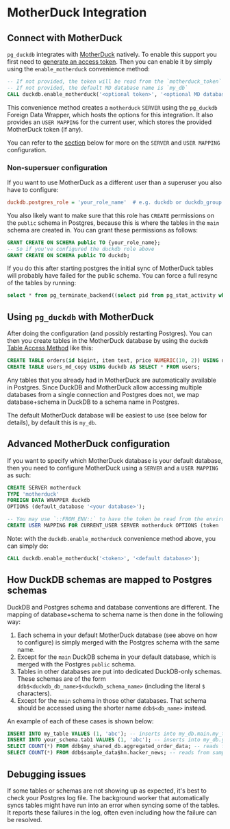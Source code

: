 # MotherDuck Integration

## Connect with MotherDuck

`pg_duckdb` integrates with [MotherDuck][md] natively.
To enable this support you first need to [generate an access token][md-access-token].
Then you can enable it by simply using the `enable_motherduck` convenience method:

```sql
-- If not provided, the token will be read from the `motherduck_token` environment variable
-- If not provided, the default MD database name is `my_db`
CALL duckdb.enable_motherduck('<optional token>', '<optional MD database name>');
```

This convenience method creates a `motherduck` `SERVER` using the `pg_duckdb` Foreign Data Wrapper, which hosts the options for this integration. It also provides an `USER MAPPING` for the current user, which stores the provided MotherDuck token (if any).

You can refer to the [section](advanced-motherduck-configuration) below for more on the `SERVER` and `USER MAPPING` configuration.

### Non-supersuer configuration

If you want to use MotherDuck as a different user than a superuser you also have to configure:

```ini
duckdb.postgres_role = 'your_role_name'  # e.g. duckdb or duckdb_group
```

You also likely want to make sure that this role has `CREATE` permissions on the `public` schema in Postgres, because this is where the tables in the `main` schema are created in. You can grant these permissions as follows:

```sql
GRANT CREATE ON SCHEMA public TO {your_role_name};
-- So if you've configured the duckdb role above
GRANT CREATE ON SCHEMA public TO duckdb;
```

If you do this after starting postgres the initial sync of MotherDuck tables will probably have failed for the public schema. You can force a full resync of the tables by running:

```sql
select * from pg_terminate_backend((select pid from pg_stat_activity where backend_type = 'pg_duckdb sync worker'));
```

## Using `pg_duckdb` with MotherDuck

After doing the configuration (and possibly restarting Postgres). You can then you create tables in the MotherDuck database by using the `duckdb` [Table Access Method][tam] like this:

```sql
CREATE TABLE orders(id bigint, item text, price NUMERIC(10, 2)) USING duckdb;
CREATE TABLE users_md_copy USING duckdb AS SELECT * FROM users;
```

[tam]: https://www.postgresql.org/docs/current/tableam.html

Any tables that you already had in MotherDuck are automatically available in Postgres. Since DuckDB and MotherDuck allow accessing multiple databases from a single connection and Postgres does not, we map database+schema in DuckDB to a schema name in Postgres.

The default MotherDuck database will be easiest to use (see below for details), by default this is `my_db`.

## Advanced MotherDuck configuration

If you want to specify which MotherDuck database is your default database, then you need to configure MotherDuck using a `SERVER` and a `USER MAPPING` as such:

```sql
CREATE SERVER motherduck
TYPE 'motherduck'
FOREIGN DATA WRAPPER duckdb
OPTIONS (default_database '<your database>');

-- You may use `::FROM_ENV::` to have the token be read from the environment variable
CREATE USER MAPPING FOR CURRENT_USER SERVER motherduck OPTIONS (token '<your token>')
```

Note: with the `duckdb.enable_motherduck` convenience method above, you can simply do:
```sql
CALL duckdb.enable_motherduck('<token>', '<default database>');
```

## How DuckDB schemas are mapped to Postgres schemas

DuckDB and Postgres schema and database conventions are different. The mapping of database+schema to schema name is then done in the following way:

1. Each schema in your default MotherDuck database (see above on how to configure) is simply merged with the Postgres schema with the same name.
2. Except for the `main` DuckDB schema in your default database, which is merged with the Postgres `public` schema.
3. Tables in other databases are put into dedicated DuckDB-only schemas. These schemas are of the form `ddb$<duckdb_db_name>$<duckdb_schema_name>` (including the literal `$` characters).
4. Except for the `main` schema in those other databases. That schema should be accessed using the shorter name `ddb$<db_name>` instead.

An example of each of these cases is shown below:

```sql
INSERT INTO my_table VALUES (1, 'abc'); -- inserts into my_db.main.my_table
INSERT INTO your_schema.tab1 VALUES (1, 'abc'); -- inserts into my_db.your_schema.tab1
SELECT COUNT(*) FROM ddb$my_shared_db.aggregated_order_data; -- reads from my_shared_db.main.aggregated_order_data
SELECT COUNT(*) FROM ddb$sample_data$hn.hacker_news; -- reads from sample_data.hn.hacker_news
```

## Debugging issues

If some tables or schemas are not showing up as expected, it's best to check your Postgres log file. The background worker that automatically syncs tables might have run into an error when syncing some of the tables. It reports these failures in the log, often even including how the failure can be resolved.

[md]: https://motherduck.com/
[md-access-token]: https://motherduck.com/docs/key-tasks/authenticating-and-connecting-to-motherduck/authenticating-to-motherduck/#authentication-using-an-access-token
